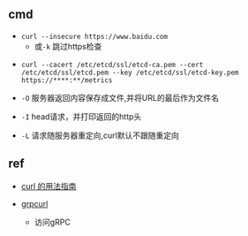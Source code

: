 ## cmd

+ `curl --insecure https://www.baidu.com`
    + 或`-k` 跳过https检查

<!-- https exapmle-->
+ `curl --cacert /etc/etcd/ssl/etcd-ca.pem --cert /etc/etcd/ssl/etcd.pem --key /etc/etcd/ssl/etcd-key.pem https://****:**/metrics`



+ `-O` 服务器返回内容保存成文件,并将URL的最后作为文件名
+ `-I` head请求，并打印返回的http头
+ `-L` 请求随服务器重定向,curl默认不跟随重定向


## ref
+ [curl 的用法指南](https://www.ruanyifeng.com/blog/2019/09/curl-reference.html)

+ [grpcurl](https://blog.frognew.com/2020/04/grpcurl.html)
    + 访问gRPC


